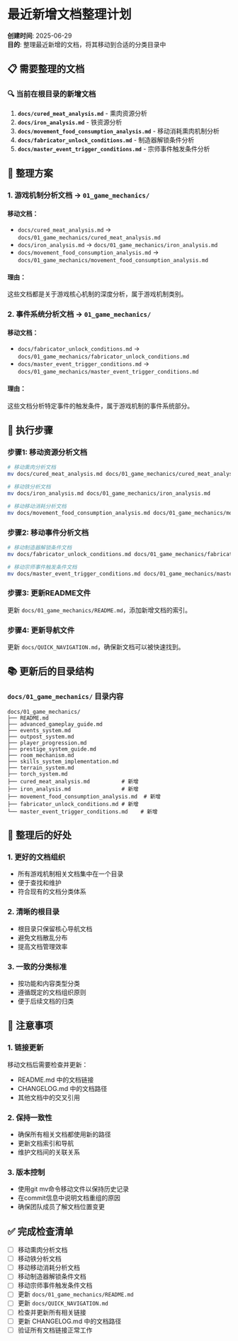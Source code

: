 # 最近新增文档整理计划

**创建时间**: 2025-06-29  
**目的**: 整理最近新增的文档，将其移动到合适的分类目录中

## 📋 需要整理的文档

### 🔍 当前在根目录的新增文档

1. **`docs/cured_meat_analysis.md`** - 熏肉资源分析
2. **`docs/iron_analysis.md`** - 铁资源分析  
3. **`docs/movement_food_consumption_analysis.md`** - 移动消耗熏肉机制分析
4. **`docs/fabricator_unlock_conditions.md`** - 制造器解锁条件分析
5. **`docs/master_event_trigger_conditions.md`** - 宗师事件触发条件分析

## 📁 整理方案

### 1. 游戏机制分析文档 → `01_game_mechanics/`

#### 移动文档：
- `docs/cured_meat_analysis.md` → `docs/01_game_mechanics/cured_meat_analysis.md`
- `docs/iron_analysis.md` → `docs/01_game_mechanics/iron_analysis.md`
- `docs/movement_food_consumption_analysis.md` → `docs/01_game_mechanics/movement_food_consumption_analysis.md`

#### 理由：
这些文档都是关于游戏核心机制的深度分析，属于游戏机制类别。

### 2. 事件系统分析文档 → `01_game_mechanics/`

#### 移动文档：
- `docs/fabricator_unlock_conditions.md` → `docs/01_game_mechanics/fabricator_unlock_conditions.md`
- `docs/master_event_trigger_conditions.md` → `docs/01_game_mechanics/master_event_trigger_conditions.md`

#### 理由：
这些文档分析特定事件的触发条件，属于游戏机制的事件系统部分。

## 🔄 执行步骤

### 步骤1: 移动资源分析文档
```bash
# 移动熏肉分析文档
mv docs/cured_meat_analysis.md docs/01_game_mechanics/cured_meat_analysis.md

# 移动铁分析文档  
mv docs/iron_analysis.md docs/01_game_mechanics/iron_analysis.md

# 移动移动消耗分析文档
mv docs/movement_food_consumption_analysis.md docs/01_game_mechanics/movement_food_consumption_analysis.md
```

### 步骤2: 移动事件分析文档
```bash
# 移动制造器解锁条件文档
mv docs/fabricator_unlock_conditions.md docs/01_game_mechanics/fabricator_unlock_conditions.md

# 移动宗师事件触发条件文档
mv docs/master_event_trigger_conditions.md docs/01_game_mechanics/master_event_trigger_conditions.md
```

### 步骤3: 更新README文件
更新 `docs/01_game_mechanics/README.md`，添加新增文档的索引。

### 步骤4: 更新导航文件
更新 `docs/QUICK_NAVIGATION.md`，确保新文档可以被快速找到。

## 📚 更新后的目录结构

### `docs/01_game_mechanics/` 目录内容
```
docs/01_game_mechanics/
├── README.md
├── advanced_gameplay_guide.md
├── events_system.md
├── outpost_system.md
├── player_progression.md
├── prestige_system_guide.md
├── room_mechanism.md
├── skills_system_implementation.md
├── terrain_system.md
├── torch_system.md
├── cured_meat_analysis.md          # 新增
├── iron_analysis.md                # 新增
├── movement_food_consumption_analysis.md  # 新增
├── fabricator_unlock_conditions.md # 新增
└── master_event_trigger_conditions.md    # 新增
```

## 🎯 整理后的好处

### 1. 更好的文档组织
- 所有游戏机制相关文档集中在一个目录
- 便于查找和维护
- 符合现有的文档分类体系

### 2. 清晰的根目录
- 根目录只保留核心导航文档
- 避免文档散乱分布
- 提高文档管理效率

### 3. 一致的分类标准
- 按功能和内容类型分类
- 遵循既定的文档组织原则
- 便于后续文档的归类

## 📝 注意事项

### 1. 链接更新
移动文档后需要检查并更新：
- README.md 中的文档链接
- CHANGELOG.md 中的文档路径
- 其他文档中的交叉引用

### 2. 保持一致性
- 确保所有相关文档都使用新的路径
- 更新文档索引和导航
- 维护文档间的关联关系

### 3. 版本控制
- 使用git mv命令移动文件以保持历史记录
- 在commit信息中说明文档重组的原因
- 确保团队成员了解文档位置变更

## ✅ 完成检查清单

- [ ] 移动熏肉分析文档
- [ ] 移动铁分析文档
- [ ] 移动移动消耗分析文档
- [ ] 移动制造器解锁条件文档
- [ ] 移动宗师事件触发条件文档
- [ ] 更新 `docs/01_game_mechanics/README.md`
- [ ] 更新 `docs/QUICK_NAVIGATION.md`
- [ ] 检查并更新所有相关链接
- [ ] 更新 CHANGELOG.md 中的文档路径
- [ ] 验证所有文档链接正常工作
